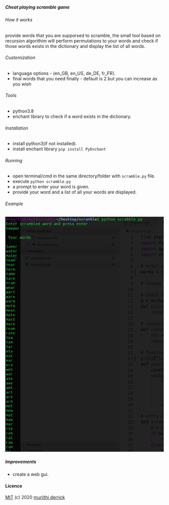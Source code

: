 ##### Cheat playing scramble game

###### How it works
provide words that you are supporsed to scramble, the small tool based on recursion algorithim will perform permutations to your words and check if those words exists in the dictionary and display the list of all words.

###### Customization
- language options - (en_GB, en_US, de_DE, fr_FR).
- final words that you need finally - default is 2 but you can increase as you wish

###### Tools
- python3.8 
- enchant library to check if a word exists in the dictionary.

###### Installation
- install python3(if not installed).
- install enchant library ```pip install PyEnchant```

###### Running
- open terminal/cmd in the same directory/folder with ```scramble.py``` file.
- execute   ```python scramble.py```
- a prompt to enter your word is given.
- provide your word and a list of all your words are displayed.

###### Example
![Screenshot](scramble.png)


##### Improvements
- create a web gui.

#### Licence
[MIT](https://mit-license.org/) (c) 2020 [muriithi derrick](https://github.com/derrick-gopher)
